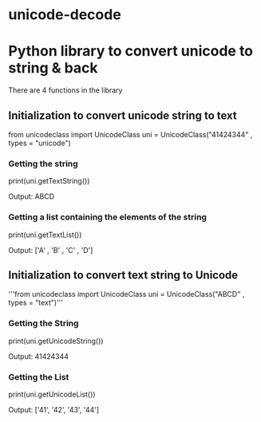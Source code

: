 # unicode-decode
<h1>Python library to convert unicode to string & back</h1>

There are 4 functions in the library

<h2>Initialization to convert unicode string to text</h2>

from unicodeclass import UnicodeClass
uni = UnicodeClass("41424344" , types = "unicode")

<h3>Getting the string</h3>
print(uni.getTextString())

Output: ABCD

<h3>Getting a list containing the elements of the string</h4>
print(uni.getTextList())

Output: ['A' , 'B' , 'C' , 'D'] 


<h2>Initialization to convert text string to Unicode</h2>

'''from unicodeclass import UnicodeClass
uni = UnicodeClass("ABCD" , types = "text")'''

<h3>Getting the String</h3>
print(uni.getUnicodeString())

Output: 41424344


<h3>Getting the List</h3>
print(uni.getUnicodeList())

Output: ['41', '42', '43', '44']
